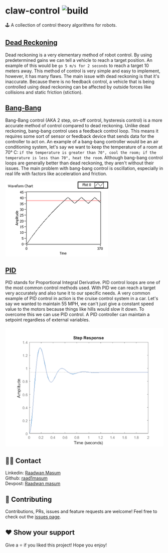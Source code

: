 # claw-control ![build](https://api.travis-ci.com/raad1masum/personal-site.svg?branch=master&status=passed)
🕹 A collection of control theory algorithms for robots.

## [Dead Reckoning](https://en.wikipedia.org/wiki/Dead_reckoning#:~:text=In%20navigation%2C%20dead%20reckoning%20is,and%20course%20over%20elapsed%20time.)
Dead reckoning is a very elementary method of robot control. By using predetermined gains we can tell a vehicle to reach a target position. An example of this would be `go 5 m/s for 2 seconds` to reach a target 10 meters away. This method of control is very simple and easy to implement, however, it has many flaws. The main issue with dead reckoning is that it's inaccurate. Because there is no feedback control, a vehicle that is being controlled using dead reckoning can be affected by outside forces like collisions and static friction (stiction).

## [Bang-Bang](https://en.wikipedia.org/wiki/Bang%E2%80%93bang_control)
Bang-Bang control (AKA 2 step, on-off control, hysteresis control) is a more accurate method of control compared to dead reckoning. Unlike dead reckoning, bang-bang control uses a feedback control loop. This means it requires some sort of sensor or feedback device that sends data for the controller to act on. An example of a bang-bang controller would be an air conditioning system, let's say we want to keep the temperature of a room at 70° C: `if the temperature is greater than 70°, cool the room; if the temperature is less than 70°, heat the room`. Although bang-bang control loops are generally better than dead reckoning, they aren't without their issues. The main problem with bang-bang control is oscillation, especially in real life with factors like acceleration and friction.
<br>
<br>
![bang-bang](./assets/bang_bang.png)

## [PID](https://en.wikipedia.org/wiki/PID_controller)
PID stands for Proportional Integral Derivative. PID control loops are one of the most common control methods used. With PID we can reach a target very accurately and also tune it to our specific needs. A very common example of PID control in action is the cruise control system in a car. Let's say we wanted to maintain 55 MPH, we can't just give a constant speed value to the motors because things like hills would slow it down. To overcome this we can use PID control. A PID controller can maintain a setpoint regardless of external variables.
<br>
<br>
![pid](./assets/pid.png)

## 👨‍💻 Contact
Linkedin: [Raadwan Masum](https://www.linkedin.com/in/raadwan-masum-9147bb1a5)
<br>
Github: [raad1masum](https://github.com/raad1masum)
<br>
Devpost: [Raadwan masum](https://devpost.com/raad1masum)

## 🤝 Contributing

Contributions, PRs, issues and feature requests are welcome! Feel free to check out the [issues page](https://github.com/raad1masum/claw-control/issues). 

## ❤️ Show your support

Give a ⭐️ if you liked this project!
Hope you enjoy!
